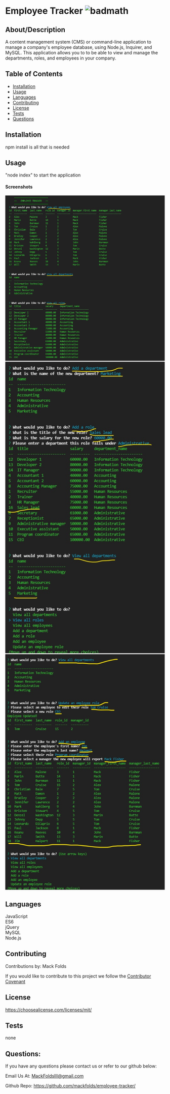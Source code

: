  # Employee Tracker  ![badmath](https://img.shields.io/badge/license-MIT-blue)

  ## About/Description

  A content management system (CMS) or command-line application to manage a company's employee database, using Node.js, Inquirer, and MySQL. This application allows you to to be able to view and manage the departments, roles, and employees in your company.

  ## Table of Contents

  * [Installation](#installation)
  * [Usage](#usage)
  * [Languages](#languages)
  * [Contributing](#contributing)
  * [License](#license)
  * [Tests](#tests)
  * [Questions](#questions)
  
  ## Installation

  npm install is all that is needed

  ## Usage
  
  "node index" to start the application

  #### Screenshots

  <img src="./assets/imgs/Screenshot (56)_LI.jpg" alt="view all department roles and employees">

  <img src="./assets/imgs/Screenshot (57)_LI.jpg" alt="add new departments and roles">

  <img src="./assets/imgs/Screenshot (58)_LI.jpg" alt="add new employees">

  ## Languages

  JavaScript<br>ES6<br>jQuery<br>MySQL<br>Node.js<br>

  ## Contributing

  Contributions by: Mack Folds

  If you would like to contribute to this project we follow the [Contributor Covenant](https://www.contributor-covenant.org/)

  ## License

  https://choosealicense.com/licenses/mit/

  ## Tests

  none

  ## Questions:

  If you have any questions please contact us or refer to our github below:

  Email Us At: MackFoldsIII@gmail.com

  Github Repo: https://github.com/mackfolds/employee-tracker/


